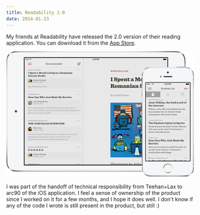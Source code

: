 ```yaml
---
title: Readability 2.0
date: 2014-01-23
---
```


My friends at Readability have released the 2.0 version of their reading application. You can download it from the [App Store](https://itunes.apple.com/us/app/readability/id460156587?mt=8&uo=4&at=1l3v6zC).

![](653DDAC1B2BE4D099D90ECB50479BAE0.png)

I was part of the handoff of technical responsibility from Teehan+Lax to arc90 of the iOS application. I feel a sense of ownership of the product since I worked on it for a few months, and I hope it does well. I don't know if any of the code I wrote is still present in the product, but still :)
